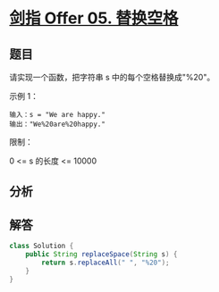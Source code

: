 # [剑指 Offer 05. 替换空格](https://leetcode-cn.com/problems/ti-huan-kong-ge-lcof/)



## 题目

请实现一个函数，把字符串 s 中的每个空格替换成"%20"。

示例 1：

```
输入：s = "We are happy."
输出："We%20are%20happy."
```


限制：

0 <= s 的长度 <= 10000



## 分析



## 解答

```java
class Solution {
    public String replaceSpace(String s) {
        return s.replaceAll(" ", "%20");
    }
}
```


